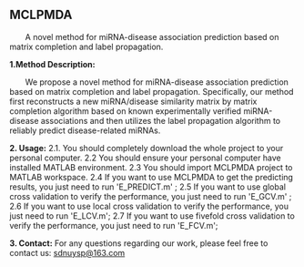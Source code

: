
## MCLPMDA<br> 

&#160; &#160; &#160; &#160;A novel method for miRNA-disease association prediction based on matrix completion and label propagation.<br>

**1.Method Description:** 

&#160; &#160; &#160; &#160;We propose a novel method for miRNA-disease association prediction based on matrix completion and label propagation. Specifically, our method first reconstructs a new miRNA/disease similarity matrix by matrix completion algorithm based on known experimentally verified miRNA-disease associations and then utilizes the label propagation algorithm to reliably predict disease-related miRNAs.  

**2. Usage:**
  2.1.  You should completely download the whole project to your personal computer.
  2.2 You should ensure your personal computer have installed MATLAB environment.
  2.3 You should import MCLPMDA project to MATLAB workspace.
  2.4 If you want to use MCLPMDA to get the predicting results, you just need to run 'E_PREDICT.m' ;
  2.5 If you want to use global cross validation to verify the performance, you just need to run 'E_GCV.m' ;
  2.6 If you want to use local cross validation to verify the performance, you just need to run 'E_LCV.m'; 
  2.7 If you want to use fivefold cross validation to verify the performance, you just need to run 'E_FCV.m'; 

**3. Contact:**
For any questions regarding our work, please feel free to contact us: sdnuysp@163.com 
